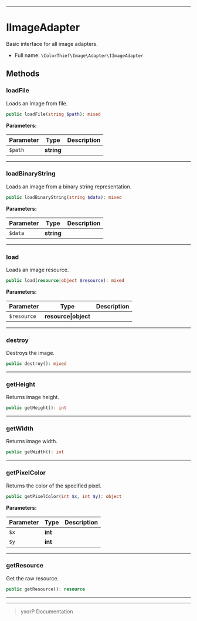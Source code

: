 ***

# IImageAdapter

Basic interface for all image adapters.



* Full name: `\ColorThief\Image\Adapter\IImageAdapter`



## Methods


### loadFile

Loads an image from file.

```php
public loadFile(string $path): mixed
```








**Parameters:**

| Parameter | Type | Description |
|-----------|------|-------------|
| `$path` | **string** |  |




***

### loadBinaryString

Loads an image from a binary string representation.

```php
public loadBinaryString(string $data): mixed
```








**Parameters:**

| Parameter | Type | Description |
|-----------|------|-------------|
| `$data` | **string** |  |




***

### load

Loads an image resource.

```php
public load(resource|object $resource): mixed
```








**Parameters:**

| Parameter | Type | Description |
|-----------|------|-------------|
| `$resource` | **resource&#124;object** |  |




***

### destroy

Destroys the image.

```php
public destroy(): mixed
```











***

### getHeight

Returns image height.

```php
public getHeight(): int
```











***

### getWidth

Returns image width.

```php
public getWidth(): int
```











***

### getPixelColor

Returns the color of the specified pixel.

```php
public getPixelColor(int $x, int $y): object
```








**Parameters:**

| Parameter | Type | Description |
|-----------|------|-------------|
| `$x` | **int** |  |
| `$y` | **int** |  |




***

### getResource

Get the raw resource.

```php
public getResource(): resource
```











***


***
> yxorP Documentation
